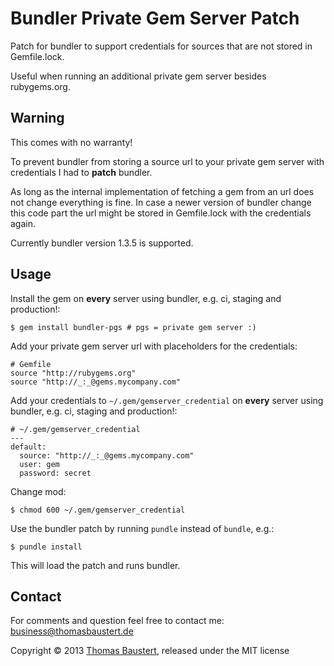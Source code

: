 # Bundler Private Gem Server Patch

Patch for bundler to support credentials for sources that are not stored in Gemfile.lock.

Useful when running an additional private gem server besides rubygems.org.

## Warning

This comes with no warranty!

To prevent bundler from storing a source url to your private gem server with credentials I had to **patch** bundler.

As long as the internal implementation of fetching a gem from an url does not change everything is fine.
In case a newer version of bundler change this code part the url might be stored in Gemfile.lock
with the credentials again.

Currently bundler version 1.3.5 is supported.

## Usage

Install the gem on **every** server using bundler, e.g. ci, staging and production!:

    $ gem install bundler-pgs # pgs = private gem server :)

Add your private gem server url with placeholders for the credentials:

    # Gemfile
    source "http://rubygems.org"
    source "http://_:_@gems.mycompany.com"

Add your credentials to `~/.gem/gemserver_credential` on **every** server using bundler, e.g. ci, staging and production!:

    # ~/.gem/gemserver_credential
    ---
    default:
      source: "http://_:_@gems.mycompany.com"
      user: gem
      password: secret

Change mod:

    $ chmod 600 ~/.gem/gemserver_credential

Use the bundler patch by running `pundle` instead of `bundle`, e.g.:

    $ pundle install

This will load the patch and runs bundler.

## Contact

For comments and question feel free to contact me: business@thomasbaustert.de

Copyright © 2013 [Thomas Baustert](http://thomasbaustert.de), released under the MIT license

